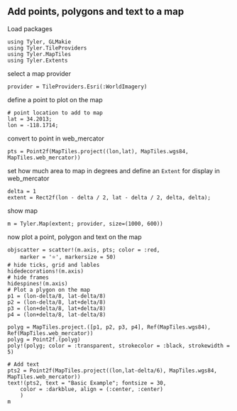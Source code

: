 
## Add points, polygons and text to a map

Load packages
````@example plottypes
using Tyler, GLMakie
using Tyler.TileProviders
using Tyler.MapTiles
using Tyler.Extents
````

select a map provider

````@example plottypes
provider = TileProviders.Esri(:WorldImagery)
````

define a point to plot on the map

````@example plottypes
# point location to add to map
lat = 34.2013;
lon = -118.1714;
````
convert to point in web_mercator

````@example plottypes
pts = Point2f(MapTiles.project((lon,lat), MapTiles.wgs84, MapTiles.web_mercator))
````

set how much area to map in degrees and define an `Extent` for display in web_mercator

````@example plottypes
delta = 1
extent = Rect2f(lon - delta / 2, lat - delta / 2, delta, delta);
````

show map

````@example plottypes
m = Tyler.Map(extent; provider, size=(1000, 600))
````

now plot a point, polygon and text on the map

````@example plottypes
objscatter = scatter!(m.axis, pts; color = :red,
    marker = '⭐', markersize = 50)
# hide ticks, grid and lables
hidedecorations!(m.axis)
# hide frames
hidespines!(m.axis)
# Plot a plygon on the map
p1 = (lon-delta/8, lat-delta/8)
p2 = (lon-delta/8, lat+delta/8)
p3 = (lon+delta/8, lat+delta/8)
p4 = (lon+delta/8, lat-delta/8)

polyg = MapTiles.project.([p1, p2, p3, p4], Ref(MapTiles.wgs84), Ref(MapTiles.web_mercator))
polyg = Point2f.(polyg)
poly!(polyg; color = :transparent, strokecolor = :black, strokewidth = 5)

# Add text
pts2 = Point2f(MapTiles.project((lon,lat-delta/6), MapTiles.wgs84, MapTiles.web_mercator))
text!(pts2, text = "Basic Example"; fontsize = 30,
    color = :darkblue, align = (:center, :center)
    )
m
````
